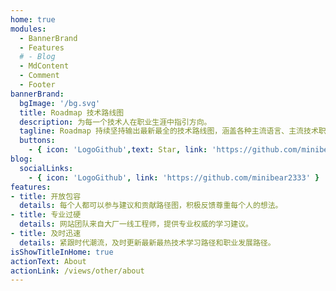 ```yaml
---
home: true
modules:
  - BannerBrand
  - Features
  # - Blog
  - MdContent
  - Comment
  - Footer
bannerBrand:
  bgImage: '/bg.svg'
  title: Roadmap 技术路线图
  description: 为每一个技术人在职业生涯中指引方向。
  tagline: Roadmap 持续坚持输出最新最全的技术路线图，涵盖各种主流语言、主流技术职业和最新主流技术，持续迭代资料、课程，以开源开放的态度迎接访客。你只需要进步，其他请交给我。
  buttons:
    - { icon: 'LogoGithub',text: Star, link: 'https://github.com/minibear2333/roadmap' }
blog:
  socialLinks:
    - { icon: 'LogoGithub', link: 'https://github.com/minibear2333' }
features:
- title: 开放包容
  details: 每个人都可以参与建议和贡献路径图，积极反馈尊重每个人的想法。
- title: 专业过硬
  details: 网站团队来自大厂一线工程师，提供专业权威的学习建议。
- title: 及时迅速
  details: 紧跟时代潮流，及时更新最新最热技术学习路径和职业发展路径。
isShowTitleInHome: true
actionText: About
actionLink: /views/other/about
---
```


<!-- ## 快速开始 -->

